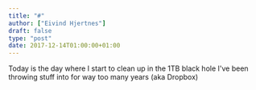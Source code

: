 ```yaml
---
title: "#"
author: ["Eivind Hjertnes"]
draft: false
type: "post"
date: 2017-12-14T01:00:00+01:00
---
```


Today is the day where I start to clean up in the 1TB black hole I've
been throwing stuff into for way too many years (aka Dropbox)

